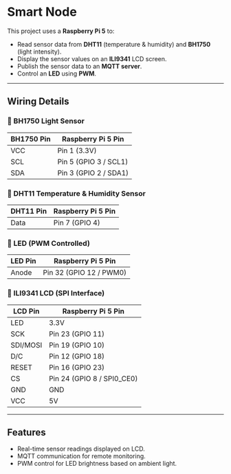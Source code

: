 # Smart Node

This project uses a **Raspberry Pi 5** to:

- Read sensor data from **DHT11** (temperature & humidity) and **BH1750** (light intensity).
- Display the sensor values on an **ILI9341** LCD screen.
- Publish the sensor data to an **MQTT server**.
- Control an **LED** using **PWM**.

---

## Wiring Details

### 🔹 BH1750 Light Sensor

| BH1750 Pin | Raspberry Pi 5 Pin           |
|------------|------------------------------|
| VCC        | Pin 1 (3.3V)                 |
| SCL        | Pin 5 (GPIO 3 / SCL1)        |
| SDA        | Pin 3 (GPIO 2 / SDA1)        |

### 🔹 DHT11 Temperature & Humidity Sensor

| DHT11 Pin | Raspberry Pi 5 Pin           |
|-----------|------------------------------|
| Data      | Pin 7 (GPIO 4)               |

### 🔹 LED (PWM Controlled)

| LED Pin | Raspberry Pi 5 Pin             |
|---------|-------------------------------|
| Anode   | Pin 32 (GPIO 12 / PWM0)        |

### 🔹 ILI9341 LCD (SPI Interface)

| LCD Pin   | Raspberry Pi 5 Pin                  |
|-----------|-------------------------------------|
| LED       | 3.3V                                |
| SCK       | Pin 23 (GPIO 11)                    |
| SDI/MOSI  | Pin 19 (GPIO 10)                    |
| D/C       | Pin 12 (GPIO 18)                    |
| RESET     | Pin 16 (GPIO 23)                    |
| CS        | Pin 24 (GPIO 8 / SPI0_CE0)          |
| GND       | GND                                 |
| VCC       | 5V                                  |

---

## Features

- Real-time sensor readings displayed on LCD.
- MQTT communication for remote monitoring.
- PWM control for LED brightness based on ambient light.
